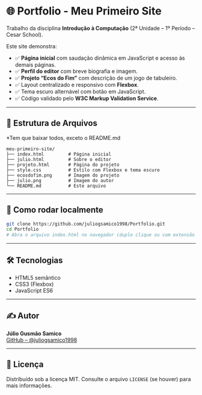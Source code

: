 # 🌐 Portfolio - Meu Primeiro Site

Trabalho da disciplina **Introdução à Computação** (2ª Unidade – 1º Período – Cesar School).

Este site demonstra:

- ✅ **Página inicial** com saudação dinâmica em JavaScript e acesso às demais páginas.
- ✅ **Perfil do editor** com breve biografia e imagem.
- ✅ **Projeto “Ecos do Fim”** com descrição de um jogo de tabuleiro.
- ✅ Layout centralizado e responsivo com **Flexbox**.
- ✅ Tema escuro alternável com botão em JavaScript.
- ✅ Código validado pelo **W3C Markup Validation Service**.

---

## 📁 Estrutura de Arquivos

*Tem que baixar todos, exceto o README.md

```
meu-primeiro-site/
├── index.html         # Página inicial
├── julio.html         # Sobre o editor
├── projeto.html       # Página do projeto
├── style.css          # Estilo com Flexbox e tema escuro
├── ecosdofim.png      # Imagem do projeto
├── julio.png          # Imagem do autor
└── README.md          # Este arquivo
```

---

## 🚀 Como rodar localmente

```bash
git clone https://github.com/juliogsamico1998/Portfolio.git
cd Portfolio
# Abra o arquivo index.html no navegador (duplo clique ou com extensão Live Server)
```

---

## 🛠️ Tecnologias

- HTML5 semântico  
- CSS3 (Flexbox)  
- JavaScript ES6

---

## ✍️ Autor

**Júlio Gusmão Samico**  
[GitHub – @juliogsamico1998](https://github.com/juliogsamico1998)

---

## 📝 Licença

Distribuído sob a licença MIT. Consulte o arquivo `LICENSE` (se houver) para mais informações.
